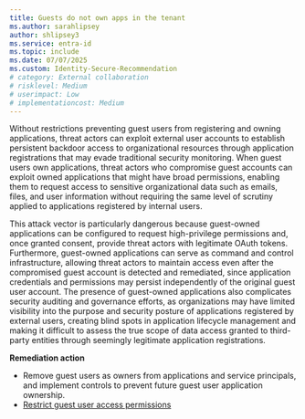 ```yaml
---
title: Guests do not own apps in the tenant 
ms.author: sarahlipsey
author: shlipsey3
ms.service: entra-id
ms.topic: include
ms.date: 07/07/2025
ms.custom: Identity-Secure-Recommendation
# category: External collaboration
# risklevel: Medium
# userimpact: Low
# implementationcost: Medium
---
```

Without restrictions preventing guest users from registering and owning applications, threat actors can exploit external user accounts to establish persistent backdoor access to organizational resources through application registrations that may evade traditional security monitoring. When guest users own applications, threat actors who compromise guest accounts can exploit owned applications that might have broad permissions, enabling them to request access to sensitive organizational data such as emails, files, and user information without requiring the same level of scrutiny applied to applications registered by internal users.

This attack vector is particularly dangerous because guest-owned applications can be configured to request high-privilege permissions and, once granted consent, provide threat actors with legitimate OAuth tokens. Furthermore, guest-owned applications can serve as command and control infrastructure, allowing threat actors to maintain access even after the compromised guest account is detected and remediated, since application credentials and permissions may persist independently of the original guest user account. The presence of guest-owned applications also complicates security auditing and governance efforts, as organizations may have limited visibility into the purpose and security posture of applications registered by external users, creating blind spots in application lifecycle management and making it difficult to assess the true scope of data access granted to third-party entities through seemingly legitimate application registrations.

**Remediation action**
- Remove guest users as owners from applications and service principals, and implement controls to prevent future guest user application ownership.
- [Restrict guest user access permissions](../../identity/users/users-restrict-guest-permissions.md)